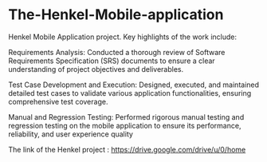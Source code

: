 # The-Henkel-Mobile-application
Henkel Mobile Application project. Key highlights of the work include:

Requirements Analysis: Conducted a thorough review of Software Requirements Specification (SRS) documents to ensure a clear understanding of project objectives and deliverables.

Test Case Development and Execution: Designed, executed, and maintained detailed test cases to validate various application functionalities, ensuring comprehensive test coverage.

Manual and Regression Testing: Performed rigorous manual testing and regression testing on the mobile application to ensure its performance, reliability, and user experience quality

The link of the Henkel project : https://drive.google.com/drive/u/0/home
